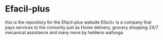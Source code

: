 # Efacil-plus
this is the repository for the Efacil-plus website
Efacil+ is a company that pays services to the comunity just as Home delivery, grocery shopping
24/7 mecanical assistance and many more
by helderio wafunga
